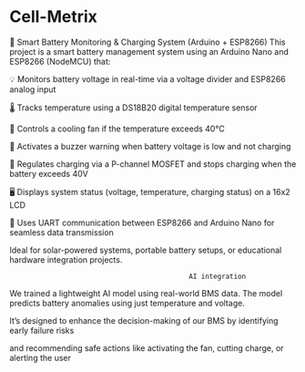 # Cell-Metrix
🔋 Smart Battery Monitoring &amp; Charging System (Arduino + ESP8266)
This project is a smart battery management system using an Arduino Nano and ESP8266 (NodeMCU) that:

💡 Monitors battery voltage in real-time via a voltage divider and ESP8266 analog input

🌡️ Tracks temperature using a DS18B20 digital temperature sensor

🔁 Controls a cooling fan if the temperature exceeds 40°C

📣 Activates a buzzer warning when battery voltage is low and not charging

🔌 Regulates charging via a P-channel MOSFET and stops charging when the battery exceeds 40V

🖥️ Displays system status (voltage, temperature, charging status) on a 16x2 LCD

🔗 Uses UART communication between ESP8266 and Arduino Nano for seamless data transmission

Ideal for solar-powered systems, portable battery setups, or educational hardware integration projects.

                                                AI integration

We trained a lightweight AI model using real-world BMS data. The model predicts battery anomalies using just temperature and voltage.

It’s designed to enhance the decision-making of our BMS by identifying early failure risks 

and recommending safe actions like activating the fan, cutting charge, or alerting the user

